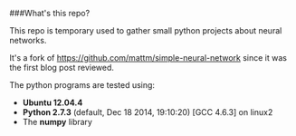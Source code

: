 ﻿
###What's this repo?

This repo is temporary used to gather small python projects about neural networks.

It's a fork of https://github.com/mattm/simple-neural-network since it was the first blog post reviewed.

The python programs are tested using:

* **Ubuntu 12.04.4**
* **Python 2.7.3** (default, Dec 18 2014, 19:10:20) [GCC 4.6.3] on linux2
* The **numpy** library
